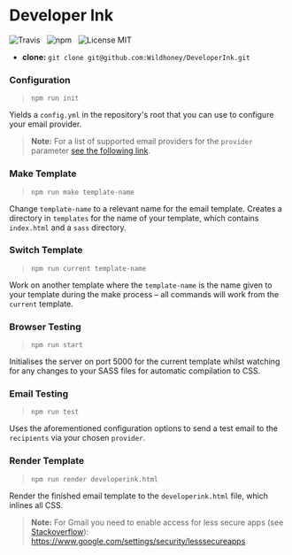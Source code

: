 # Developer Ink

![Travis](http://img.shields.io/travis/Wildhoney/DeveloperInk.svg?style=flat-square)
&nbsp;
![npm](http://img.shields.io/npm/v/developer-ink.svg?style=flat-square)
&nbsp;
![License MIT](http://img.shields.io/badge/License-MIT-lightgrey.svg?style=flat-square)

* **clone:** `git clone git@github.com:Wildhoney/DeveloperInk.git`

### Configuration

> `npm run init`

Yields a `config.yml` in the repository's root that you can use to configure your email provider.

> **Note:** For a list of supported email providers for the `provider` parameter [see the following link](https://github.com/andris9/nodemailer-wellknown#supported-services).

### Make Template

> `npm run make template-name`

Change `template-name` to a relevant name for the email template. Creates a directory in `templates` for the name of your template, which contains `index.html` and a `sass` directory.

### Switch Template

> `npm run current template-name`

Work on another template where the `template-name` is the name given to your template during the make process &ndash; all commands will work from the `current` template.

### Browser Testing

> `npm run start`

Initialises the server on port 5000 for the current template whilst watching for any changes to your SASS files for automatic compilation to CSS.

### Email Testing

> `npm run test`

Uses the aforementioned configuration options to send a test email to the `recipients` via your chosen `provider`.

### Render Template

> `npm run render developerink.html`

Render the finished email template to the `developerink.html` file, which inlines all CSS.

> **Note:** For Gmail you need to enable access for less secure apps (see [Stackoverflow](http://stackoverflow.com/questions/26948516/nodemailer-invalid-login)): https://www.google.com/settings/security/lesssecureapps
